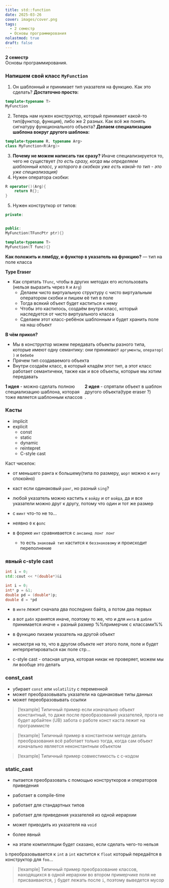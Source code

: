 ```yaml
---
title: std::function 
date: 2025-03-26
cover: images/cover.png
tags:
  - 2 семестр
  - Основы программирования
nolastmod: true
draft: false
---
```


**2 семестр** \
Основы программирования. 

<!--more-->

### Напишем свой класс `MyFunction`
1. Он шаблонный и принимает тип указателя на функцию. Как это сделать? 
   **Достаточно просто:**
```cpp
template<typename T>
MyFunction
```
2. Теперь нам нужен конструктор, который принимает какой-то тип(функтор, функция), либо же 2 разных. Как всё же понять сигнатуру функционального объекта?
   **Делаем специализацию шаблона вокруг другого шаблона:**

```cpp
template<typename R, typename Arg>
class MyFunction<R(Arg)>
```

3. **Почему не можем написать так сразу?** Иначе специализируется то, чего не существует *(то есть сразу, когда мы определяем шаблонный класс, у которого в скобках уже есть какой-то тип - это уже специализация)*
4. Нужен оператора скобки:
```cpp
R operator()(Arg){
	return R{};
}
```
5. Нужен конструткор от типов:

```cpp
private:


public:
MyFunction(TFuncPtr ptr){}

template<typename T>
MyFunction(T func){}
```

**Как положить и лямбду, и функтор в указатель на функцию?**
— тип на поле класса

**Type Eraser**
- Как спрятать `TFunc`, чтобы в других методах его использовать (нельзя выразить через `R` и `Arg`)
	- Делаем чисто виртуальную структуру с чисто виртуальным оператором скобки и пишем её тип в поле
	- Тогда всякий объект будет каститься к нему
	- Чтобы это кастилось, создаём внутри класс, который наследуется от чисто виртуального класса
	- Сделаем этот класс-ребёнок шаблонным и будет хранить поле на наш объект

**В чём прикол?**
- Мы в конструктор можем передавать объекты разного типа, которые имеют одну семантику: они принимают `аргументы`, `оператор(  )` и `бебебе`
- Прячем тип создаваемого объекта
- Внутри создаём класс, в который кладём этот тип, а этот класс работает семантичеки, также как и все объекты, которые мы хотим передавать

<div style="width: 100%;"> <div style="width: 50%; float: left;"><b>1 идея</b>
	- можно сделать полною специализацию шаблона, которая тоже является шаблонным классов</div> <div style="width: 50%; float: right;"><b>2 идея</b>
	- спрятали объект в шаблон другого объекта(type eraser ?)</div> </div>

.

### Касты
- implicit
- explicit
	- const
	- static
	- dynamic
	- reintepret
	- C-style cast

Каст чиселок:
- от меньшего ранга к большему(типа по размеру, `шорт` можно к `инту` спокойно)
- каст если одинаковый `ранг`, но разный `sing`?

- любой указатель можно кастить к `войду` и от `войда`, да и все указатели можно друг к другу, потому что один и тот же размер


- с `юинт` что-то не то...


- неявно `0` к `фолс`
- в форике `инт` сравнивается с `ансаинд лонг лонг`
	- то есть `знаковый тип` кастится к `беззнаковому` и происходит переполнение


### явный c-style cast
```cpp
int i = 0;
std::cout << *(double*)&i
```


```cpp
int i = 0;
int* p = &1;
double pd = (double*)p;
double d = *pd
```

- в `инте` лежит сначала два последних байта, а потом два первых
- а вот `дабл` хранятся иначе, поэтому то же, что и для `инта` в `дабле` принимается иначе + разный размер
%%примерчик с классами%%

- в функцию пихаем указатель на другой объект
- несмотря на то, что в другом объекте нет этого поля, поле и будет интерпретироваться как поле стр...


- c-style cast - опасная штука, которая никак не проверяет, можем мы ли вообще это делать

### const_cast
- убирает `const` или `volatility` с переменной
- может преобразовывать указатели на одинаковые типы данных
- может переобразовывать ссылки


> [!example]  Типичный пример
> если изначально объект константный, то даже после преобразований указателей, прога не будет арбайтен (UB)
> забота о работе конст каста лежит на программисте

> [!example]  Типичный пример
> в константном методе делать преобразования
> всё работает только тогда, когда сам объект изначально является неконстантным объектом

> [!example]  Типичный пример
> совместимость с c-кодом


### static_cast
- пытается преобразовать с помощью конструткоров и операторов приведения
- работает в compile-time
- работает для стандартных типов
- работает для приведения указателей из одной иерархии
- может приводить из указателя на `void`

- более явный
- на этапе компилляции будет сказано, если сделать чего-то нельзя

`b` преобразовывается к `int`
а `int` кастится к `float`
который передаётся  в конструктор для `foo`...

> [!example] Типичный пример
> преобразование классов, находящихся в одной иерархии
во втором примерчике поля не присваиваются, `j` будет лежать после `i`, поэтому выведется мусор

